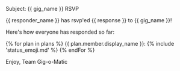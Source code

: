 Subject: {{ gig_name }} RSVP

{{ responder_name }} has rsvp'ed {{ response }} to {{ gig_name }}!

Here's how everyone has responded so far:

{% for plan in plans %}
    {{ plan.member.display_name }}: {% include 'status_emoji.md' %}
{% endFor %}

Enjoy,
Team Gig-o-Matic